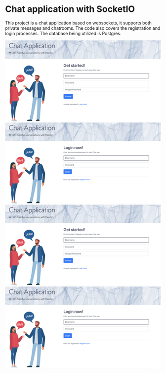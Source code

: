 # Chat application with SocketIO

This project is a chat application based on websockets, it supports both private messages and chatrooms. The code also covers the registration and login processes. The database being utilized is Postgres.

<img align="left" src="./images/registration.png" alt="Registration page">

<img align="right" src="./images/login.png" alt="Login page">

<p float="left">
  <img align="left" src="./images/registration.png" alt="Registration page">
  <img align="right" src="./images/login.png" alt="Login page">
</p>
